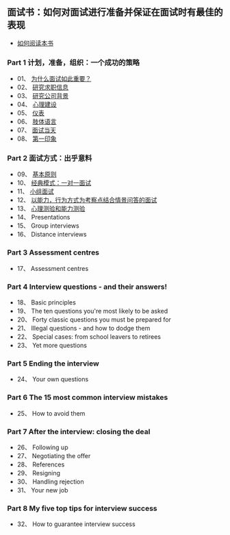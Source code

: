 ## 面试书：如何对面试进行准备并保证在面试时有最佳的表现

* [如何阅读本书](https://github.com/pwstrick/daily/blob/master/book/prepare/read.md)

### Part 1 计划，准备，组织：一个成功的策略
* 01、 [为什么面试如此重要？](https://github.com/pwstrick/daily/blob/master/book/prepare/1.md)
* 02、 [研究求职信息](https://github.com/pwstrick/daily/blob/master/book/prepare/2.md)
* 03、 [研究公司背景](https://github.com/pwstrick/daily/blob/master/book/prepare/3.md)
* 04、 [心理建设](https://github.com/pwstrick/daily/blob/master/book/prepare/4.md)
* 05、 [仪表](https://github.com/pwstrick/daily/blob/master/book/prepare/5.md)
* 06、 [肢体语言](https://github.com/pwstrick/daily/blob/master/book/prepare/6.md)
* 07、 [面试当天](https://github.com/pwstrick/daily/blob/master/book/prepare/7.md)
* 08、 [第一印象](https://github.com/pwstrick/daily/blob/master/book/prepare/8.md)

### Part 2 面试方式：出乎意料
* 09、 [基本原则](https://github.com/pwstrick/daily/blob/master/book/prepare/9.md)
* 10、 [经典模式：一对一面试](https://github.com/pwstrick/daily/blob/master/book/prepare/10.md)
* 11、 [小组面试](https://github.com/pwstrick/daily/blob/master/book/prepare/11.md)
* 12、 [以能力，行为方式为考察点结合情景问答的面试](https://github.com/pwstrick/daily/blob/master/book/prepare/12.md)
* 13、 [心理测验和能力测验](https://github.com/pwstrick/daily/blob/master/book/prepare/13.md)
* 14、 Presentations
* 15、 Group interviews
* 16、 Distance interviews

### Part 3 Assessment centres
* 17、 Assessment centres

### Part 4 Interview questions - and their answers!
* 18、 Basic principles
* 19、 The ten questions you're most likely to be asked
* 20、 Forty classic questions you must be prepared for
* 21、 Illegal questions - and how to dodge them
* 22、 Special cases: from school leavers to retirees
* 23、 Yet more questions

### Part 5 Ending the interview
* 24、 Your own questions

### Part 6 The 15 most common interview mistakes
* 25、 How to avoid them

### Part 7 After the interview: closing the deal
* 26、 Following up
* 27、 Negotiating the offer
* 28、 References
* 29、 Resigning
* 30、 Handling rejection
* 31、 Your new job

### Part 8 My five top tips for interview success
* 32、 How to guarantee interview success